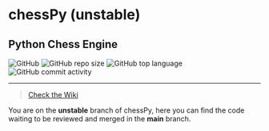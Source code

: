 # chessPy (unstable)
## Python Chess Engine

![GitHub](https://img.shields.io/github/license/benobo1/chessPy)
![GitHub repo size](https://img.shields.io/github/repo-size/benobo1/chessPy)
![GitHub top language](https://img.shields.io/github/languages/top/benobo1/chessPy)
![GitHub commit activity](https://img.shields.io/github/commit-activity/m/benobo1/chessPy)


***

 > [Check the Wiki](https://github.com/benobo1/chessPy/wiki)

You are on the **unstable** branch of chessPy, here you can find the code waiting to be reviewed and merged in the **main** branch.
